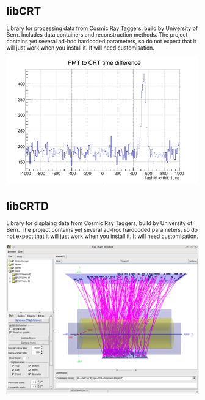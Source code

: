 # libCRT

Library for processing data from Cosmic Ray Taggers, build by University of Bern.
Includes data containers and reconstruction methods.
The project contains yet several ad-hoc hardcoded parameters, so do not expect that it will just work when you install it.
It will need customisation. 

![Example plot](/fl_t1minush2d_t1.png "Example of analysis plot with libCRT")

# libCRTD

Library for displaing data from Cosmic Ray Taggers, build by University of Bern.
The project contains yet several ad-hoc hardcoded parameters, so do not expect that it will just work when you install it.
It will need customisation.

![Example plot](/SideView.png "Example of Event Display")
